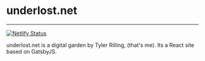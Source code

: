 # underlost.net

---

[![Netlify Status](https://api.netlify.com/api/v1/badges/19d03dd5-8f88-4e4c-bdd3-0f12096b498f/deploy-status)](https://app.netlify.com/sites/underlost/deploys)

underlost.net is a digital garden by Tyler Rilling, (that's me). Its a React site based on GatsbyJS.
